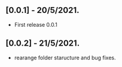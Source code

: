## [0.0.1] - 20/5/2021.

* First release 0.0.1

## [0.0.2] - 21/5/2021.

* rearange folder staructure and bug fixes.